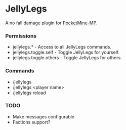 # JellyLegs
A no fall damage plugin for [PocketMine-MP](https://github.com/pmmp/PocketMine-MP).  
  
### Permissions
* jellylegs.* - Access to all JellyLegs commands.  
* jellylegs.toggle.self - Toggle JellyLegs for yourself.   
* jellylegs.toggle.others - Toggle JellyLegs for others.   

### Commands
* /jellylegs 
* /jellylegs \<player name>  
* /jellylegs reload  

### TODO
* Make messages configurable
* Factions support?

